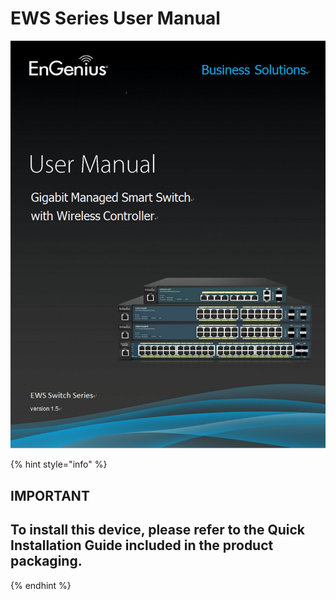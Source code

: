 # EWS Series User Manual

![](.gitbook/assets/ews.jpg)



{% hint style="info" %}
## **IMPORTANT**

## **To install this device, please refer to the Quick Installation Guide included in the product packaging.**
{% endhint %}

